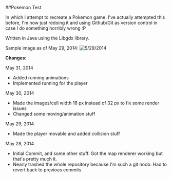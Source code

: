 ##Pokemon Test

In which I attempt to recreate a Pokemon game. I've actually attempted this before, I'm now just redoing it and using Github/Git as version control in case I do something horribly wrong :P

Written in Java using the Libgdx library.

Sample image as of May 29, 2014:
![5/29/2014](https://mediacru.sh/e3E-E8yqnGSC.png)

**Changes:**

May 31, 2014

- Added running animations
- Implemented running for the player

May 30, 2014

- Made the images/cell width 16 px instead of 32 px to fix some render issues
- Changed some moving/animation stuff

May 29, 2014

- Made the player movable and added collision stuff

May 28, 2014

- Initial Commit, and some other stuff. Got the map renderer working but that's pretty much it.
- Nearly trashed the whole repository because I'm such a git noob. Had to revert back to previous commits